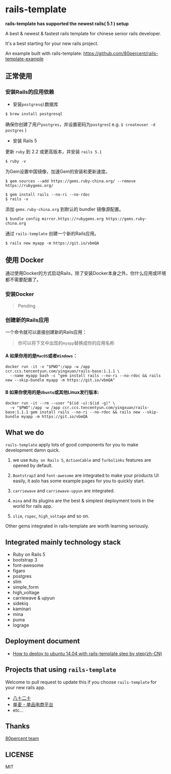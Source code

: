 # rails-template

**rails-template has supported the newest rails( 5.1 ) setup**

A best & newest & fastest rails template for chinese senior rails developer.

It's a best starting for your new rails project.

An example built with rails-template: https://github.com/80percent/rails-template-example

## 正常使用

### 安装Rails的应用依赖

* 安装`postgresql`数据库

```bash
$ brew install postgresql
```

确保你创建了用户`postgres`，并设置密码为`postgres`( e.g. `$ createuser -d postgres` )

* 安装 Rails 5

更新 `ruby` 到 2.2 或更高版本，并安装 `rails 5.1`

```
$ ruby -v
```

为Gem设置中国镜像，加速Gem的安装和更新速度。

```
$ gem sources --add https://gems.ruby-china.org/ --remove https://rubygems.org/
```

```
$ gem install rails --no-ri --no-rdoc
$ rails -v
```

添加 `gems.ruby-china.org` 到默认的 bundler 镜像源配置。

```
$ bundle config mirror.https://rubygems.org https://gems.ruby-china.org
```

通过 `rails-template` 创建一个新的Rails应用。

```
$ rails new myapp -m https://git.io/vbmQA

```

## 使用 Docker

通过使用Docker的方式启动Rails，除了安装Docker本身之外，你什么应用或环境都不需要配置了。

### 安装Docker

> Pending

### 创建新的Rails应用

一个命令就可以直接创建新的Rails应用：

> 你可以将下文中出现的`myapp`替换成你的应用名称

#### A 如果你用的是`MacOS`或者`Windows`：

```
docker run -it -v "$PWD":/app -w /app ccr.ccs.tencentyun.com/yingxuan/rails-base:1.1.1 \
  --name myapp bash -c "gem install rails --no-ri --no-rdoc && rails new --skip-bundle myapp -m https://git.io/vbmQA"
```

#### B 如果你使用的是`Ubuntu`或其他Linux发行版本:

```
docker run -it --rm --user "$(id -u):$(id -g)" \
  -v "$PWD":/app -w /app ccr.ccs.tencentyun.com/yingxuan/rails-base:1.1.1 gem install rails --no-ri --no-rdoc && rails new --skip-bundle myapp -m https://git.io/vbmQA
```

## What we do

`rails-template` apply lots of good components for you to make development damn quick.

1. we use `Ruby on Rails 5`, `ActionCable` and `Turbolinks` features are opened by default.

2. `Bootstrap3` and `font-awesome` are integrated to make your products UI easily, it aslo has some example pages for you to quickly start.

3. `carriewave` and `carriewave-upyun` are integrated.

4. `mina` and its plugins are the best & simplest deployment tools in the world for rails app.

5. `slim`, `rspec`, `high_voltage` and so on.

Other gems integrated in rails-template are worth learning seriously.

## Integrated mainly technology stack

* Ruby on Rails 5
* bootstrap 3
* font-awesome
* figaro
* postgres
* slim
* simple_form
* high_voltage
* carriewave & upyun
* sidekiq
* kaminari
* mina
* puma
* lograge

## Deployment document

* [How to deploy to ubuntu 14.04 with rails-template step by step(zh-CN)](https://github.com/80percent/rails-template/wiki/how-to-deploy-rails-to-ubuntu1404-with-rails-template)

## Projects that using `rails-template`

Welcome to pull request to update this if you choose `rails-template` for your new rails app.

* [八十二十](https://80post.com)
* [单麦 - 单品电商平台](https://80danmai.com)
* etc...

## Thanks

[80percent team](https://www.80percent.io)

## LICENSE

MIT
